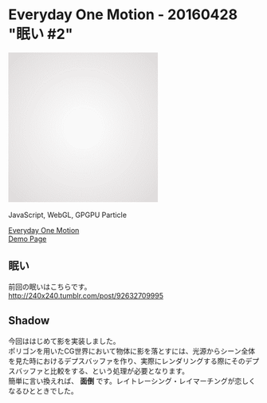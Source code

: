 # Everyday One Motion - 20160428 "眠い \#2"  

![](20160428.gif)  

JavaScript, WebGL, GPGPU Particle  

[Everyday One Motion](http://motions.work/motion/210)  
[Demo Page](http://fms-cat.github.io/eom_20160428)  

## 眠い

前回の眠いはこちらです。  
http://240x240.tumblr.com/post/92632709995

## Shadow

今回ははじめて影を実装しました。  
ポリゴンを用いたCG世界において物体に影を落とすには、光源からシーン全体を見た時におけるデプスバッファを作り、実際にレンダリングする際にそのデプスバッファと比較をする、という処理が必要となります。  
簡単に言い換えれば、 **面倒** です。レイトレーシング・レイマーチングが恋しくなるひとときでした。  
